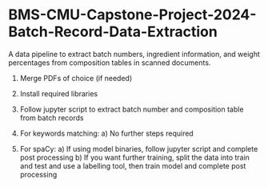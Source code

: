 # BMS-CMU-Capstone-Project-2024-Batch-Record-Data-Extraction

A data pipeline to extract batch numbers, ingredient information, and weight percentages from composition tables in scanned documents.




1. Merge PDFs of choice (if needed)

2. Install required libraries

3. Follow jupyter script to extract batch number and composition table from batch records

4. For keywords matching:
   a) No further steps required

5. For spaCy:
   a) If using model binaries, follow jupyter script and complete post processing
   b) If you want further training, split the data into train and test and use a labelling tool, then train model and complete post processing
